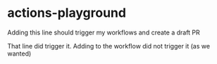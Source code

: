 # actions-playground

Adding this line should trigger my workflows and create a draft PR

That line did trigger it. Adding to the workflow did not trigger it (as we wanted)
